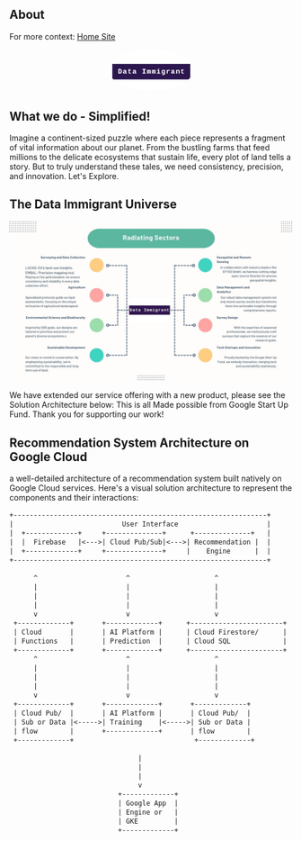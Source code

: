 ## About

For more context: [Home Site](https://www.dataimmigrant.com/)

<p align="center">
  <img src="./img/image.png" alt="Data Immigrant's Picture"width="150" style="border-radius: 50%;">
</p>

## What we do - Simplified!

Imagine a continent-sized puzzle where each piece represents a fragment of vital information about our planet. From the bustling farms that feed millions to the delicate ecosystems that sustain life, every plot of land tells a story. But to truly understand these tales, we need consistency, precision, and innovation. Let's Explore.

## The Data Immigrant Universe

<p align="center">
  <img src="./img/universe.jpg" alt="Data Immigrant's Picture"">
</p>



We have extended our service offering with a new product, please see the Solution Architecture below: This is all Made possible from Google Start Up Fund. Thank you for supporting our work!

## Recommendation System Architecture on Google Cloud 

a well-detailed architecture of a recommendation system built natively on Google Cloud services. Here's a visual solution architecture to represent the components and their interactions:


```plaintext
+---------------------------------------------------------------+
|                           User Interface                      |
|  +-------------+     +--------------+      +--------------+   |
|  |  Firebase   |<--->| Cloud Pub/Sub|<--->| Recommendation |  |
|  +-------------+     +--------------+     |    Engine      |  |
+---------------------------------------------------------------+

      ^                      ^                     ^
      |                      |                     |
      |                      |                     |
      |                      |                     |
      v                      v                     v
 +-------------+       +-------------+      +-----------------------+
 | Cloud       |       | AI Platform |      | Cloud Firestore/      |
 | Functions   |       | Prediction  |      | Cloud SQL             |
 +-------------+       +-------------+      +-----------------------+
      ^                      ^                     ^
      |                      |                     |
      |                      |                     |
      |                      |                     |
      v                      v                     v
 +-------------+       +-------------+       +-------------+
 | Cloud Pub/  |       | AI Platform |       | Cloud Pub/  |
 | Sub or Data |<----->| Training    |<----->| Sub or Data |
 | flow        |       +-------------+       | flow        |
 +-------------+                              +-------------+

                                |
                                |
                                |
                                v
                           +-------------+
                           | Google App  |
                           | Engine or   |
                           | GKE         |
                           +-------------+




